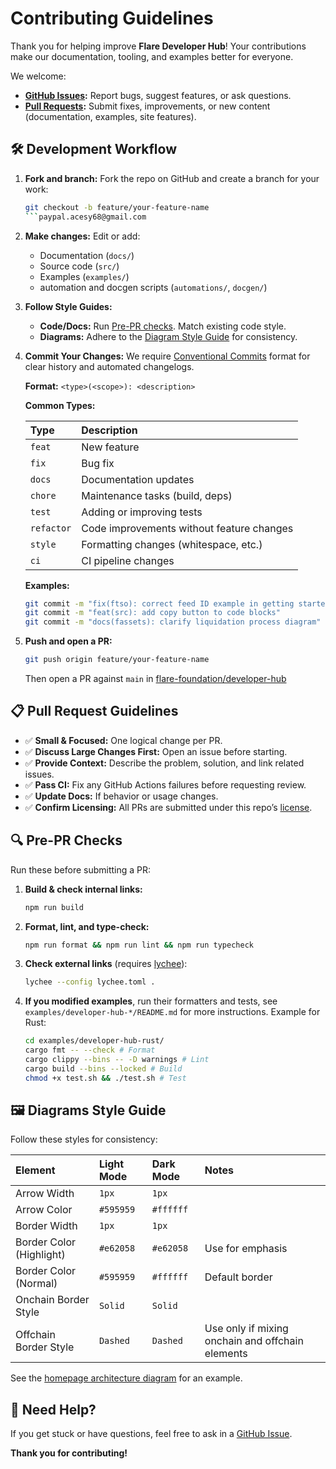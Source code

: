 # Contributing Guidelines

Thank you for helping improve **Flare Developer Hub**!
Your contributions make our documentation, tooling, and examples better for everyone.

We welcome:

- **[GitHub Issues](https://github.com/flare-foundation/developer-hub/issues):** Report bugs, suggest features, or ask questions.
- **[Pull Requests](https://github.com/flare-foundation/developer-hub/pulls):** Submit fixes, improvements, or new content (documentation, examples, site features).

## 🛠 Development Workflow

1.  **Fork and branch:** Fork the repo on GitHub and create a branch for your work:

    ```bash
    git checkout -b feature/your-feature-name
    ```paypal.acesy68@gmail.com

2.  **Make changes:** Edit or add:
    - Documentation (`docs/`)
    - Source code (`src/`)
    - Examples (`examples/`)
    - automation and docgen scripts (`automations/`, `docgen/`)

3.  **Follow Style Guides:**
    - **Code/Docs:** Run [Pre-PR checks](#pre-pr-checks). Match existing code style.
    - **Diagrams:** Adhere to the [Diagram Style Guide](#diagrams-style-guide) for consistency.

4.  **Commit Your Changes:** We require [Conventional Commits](https://www.conventionalcommits.org/) format for clear history and automated changelogs.

    **Format:** `<type>(<scope>): <description>`

    **Common Types:**

    | Type       | Description                               |
    | :--------- | :---------------------------------------- |
    | `feat`     | New feature                               |
    | `fix`      | Bug fix                                   |
    | `docs`     | Documentation updates                     |
    | `chore`    | Maintenance tasks (build, deps)           |
    | `test`     | Adding or improving tests                 |
    | `refactor` | Code improvements without feature changes |
    | `style`    | Formatting changes (whitespace, etc.)     |
    | `ci`       | CI pipeline changes                       |

    **Examples:**

    ```bash
    git commit -m "fix(ftso): correct feed ID example in getting started guide"
    git commit -m "feat(src): add copy button to code blocks"
    git commit -m "docs(fassets): clarify liquidation process diagram"
    ```

5.  **Push and open a PR:**

    ```bash
    git push origin feature/your-feature-name
    ```

    Then open a PR against `main` in [flare-foundation/developer-hub](https://github.com/flare-foundation/developer-hub)

## 📋 Pull Request Guidelines

- ✅ **Small & Focused:** One logical change per PR.
- ✅ **Discuss Large Changes First:** Open an issue before starting.
- ✅ **Provide Context:** Describe the problem, solution, and link related issues.
- ✅ **Pass CI:** Fix any GitHub Actions failures before requesting review.
- ✅ **Update Docs:** If behavior or usage changes.
- ✅ **Confirm Licensing:** All PRs are submitted under this repo’s [license](LICENSE).

## <a id="pre-pr-checks"></a>🔍 Pre-PR Checks

Run these before submitting a PR:

1. **Build & check internal links:**

   ```bash
   npm run build
   ```

2. **Format, lint, and type-check:**

   ```bash
   npm run format && npm run lint && npm run typecheck
   ```

3. **Check external links** (requires [lychee](https://github.com/lycheeverse/lychee)):

   ```bash
   lychee --config lychee.toml .
   ```

4. **If you modified examples**, run their formatters and tests, see `examples/developer-hub-*/README.md` for more instructions.
   Example for Rust:

   ```bash
   cd examples/developer-hub-rust/
   cargo fmt -- --check # Format
   cargo clippy --bins -- -D warnings # Lint
   cargo build --bins --locked # Build
   chmod +x test.sh && ./test.sh # Test
   ```

## <a id="diagrams-style-guide"></a>🖼 Diagrams Style Guide

Follow these styles for consistency:

| Element                  | Light Mode | Dark Mode | Notes                                            |
| :----------------------- | :--------- | :-------- | :----------------------------------------------- |
| Arrow Width              | `1px`      | `1px`     |                                                  |
| Arrow Color              | `#595959`  | `#ffffff` |                                                  |
| Border Width             | `1px`      | `1px`     |                                                  |
| Border Color (Highlight) | `#e62058`  | `#e62058` | Use for emphasis                                 |
| Border Color (Normal)    | `#595959`  | `#ffffff` | Default border                                   |
| Onchain Border Style     | `Solid`    | `Solid`   |                                                  |
| Offchain Border Style    | `Dashed`   | `Dashed`  | Use only if mixing onchain and offchain elements |

See the [homepage architecture diagram](https://dev.flare.network/#understand-the-architecture) for an example.

## 💬 Need Help?

If you get stuck or have questions, feel free to ask in a [GitHub Issue](https://github.com/flare-foundation/developer-hub/issues).

**Thank you for contributing\!**
